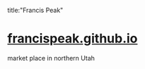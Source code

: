 title:"Francis Peak"

# [francispeak.github.io](https://FrancisPeak.github.io)
market place in northern Utah


